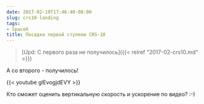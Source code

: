 ```yaml
---
date: 2017-02-19T17:46:40-08:00
slug: crs10-landing
tags:
- SpaceX
title: Посадка первой ступени CRS-10
---
```


> [Upd: С первого раза не получилось]({{< relref "2017-02-crs10.md" >}})

А со второго - получилось!

{{< youtube glEvogjdEVY >}}

Кто сможет оценить вертикальную скорость и ускорение по видео? :-)

<!--more-->